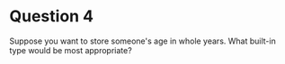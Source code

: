 # Question 4

Suppose you want to store someone's age in whole years. 
What built-in type would be most appropriate?

